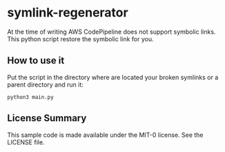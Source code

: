 # symlink-regenerator
At the time of writing AWS CodePipeline does not support symbolic links.
This python script restore the symbolic link for you.

## How to use it
Put the script in the directory where are located your broken symlinks or a parent directory and run it:
```
python3 main.py
```

## License Summary
This sample code is made available under the MIT-0 license. See the LICENSE file.